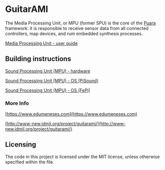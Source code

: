 # GuitarAMI

The Media Processing Unit, or MPU (former SPU) is the core of the [Puara](https://github.com/Puara) framework: it is responsible to receive sensor data from all connected controllers, map devices, and rum embedded synthesis processes.

[Media Processing Unit - user guide](./docs/MPU_user_guide.md)

## Building instructions

[Sound Processing Unit (MPU) - hardware](./building_instructions_hardware.md)

[Sound Processing Unit (MPU) - OS (PiSound)](./building_instructions_image_PatchboxOS.md)

[Sound Processing Unit (MPU) - OS (FePi)](./building_instructions_image_Fe-Pi.md)

### More Info

[https://www.edumeneses.com](https://www.edumeneses.com)

[http://www-new.idmil.org/project/guitarami/](http://www-new.idmil.org/project/guitarami/)

## Licensing

The code in this project is licensed under the MIT license, unless otherwise specified within the file.
